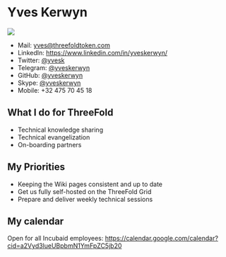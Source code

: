 # Yves Kerwyn

![](https://avatars.githubusercontent.com/yveskerwyn)

- Mail: [yves@threefoldtoken.com](mailto:yves@threefoldtoken.com)
- LinkedIn: https://www.linkedin.com/in/yveskerwyn/
- Twitter: [@yvesk](https://twitter.com/Yvesk)
- Telegram: [@yveskerwyn](https://t.me/yveskerwyn)
- GitHub: [@yveskerwyn](https://github.com/yveskerwyn)
- Skype: [@yveskerwyn](skype:yveskerwyn?call) 
- Mobile: +32 475 70 45 18

## What I do for ThreeFold

- Technical knowledge sharing
- Technical evangelization
- On-boarding partners

## My Priorities

- Keeping the Wiki pages consistent and up to date
- Get us fully self-hosted on the ThreeFold Grid
- Prepare and deliver weekly technical sessions

## My calendar

Open for all Incubaid employees:
https://calendar.google.com/calendar?cid=a2Vyd3lueUBpbmN1YmFpZC5jb20